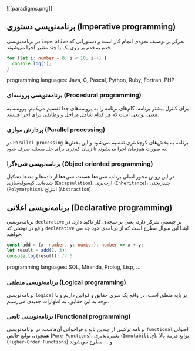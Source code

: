 ![[paradigms.png]]

## برنامه‌نویسی دستوری (Imperative programming)

در برنامه‌نویسی `imperative` تمرکز بر توصیف نحوه‌ی انجام کار است و دستوراتی که قدم به قدم بر روی یک یا چند متغیر اجرا می‌شوند.
```ts
for (let i: number = 0; i < 10; i++) {
  console.log(i);
}
```
programming languages: Java, C, Pascal, Python, Ruby, Fortran, PHP

### برنامه‌نویسی پروسه‌ای (Procedural programming)
برای کنترل بیشتر برنامه، گام‌های برنامه را به پروسه‌های جدا تقسیم می‌کنیم. پروسه به معنی توابعی است که هر کدام شامل مراحل و وظایفی برای اجرا هستند.

### پردازش موازی (Parallel processing)
در `Parallel processing` برنامه به بخش‌های کوچک‌تری تقسیم می‌شود و این بخش‌ها به صورت هم‌زمان اجرا می‌شوند تا زمان کم‌تری برای حل مسئله صرف شود.

### برنامه‌نویسی شیءگرا (Object oriented programming)
در این روش محور اصلی برنامه شیءها هستند، شیءها از داده‌ها و متدها تشکیل شده‌اند.
کپسوله‌سازی (`Encapsulation`)، ارث‌بری (`Inheritance`)، چندریختی (`Polymorphism`)، انتزاع (`Abstraction`)



## برنامه‌نویسی اعلانی (Declarative programming)
برنامه‌نویسی `declarative` بر چیستی تمرکز دارد، یعنی بر نتیجه‌ی کار تاکید دارد. در واقع در نوشتن کد `declarative` ابتدا این سوال مطرح است که از برنامه‌ی خود چه می خواهید.
```ts
const add = (x: number, y: number): number => x + y;
let result = add(2, 3);
console.log(result); // 5
```
programming languages: SQL, Miranda, Prolog, Lisp, ...

### برنامه‌نویسی منطقی (Logical programming)
برنامه‌نویسی `logical` بر پایه منطق است. در واقع یک سری حقایق و قوانین داریم و با توجه به این حقایق، به اظهارات جدیدی می‌رسیم.

### برنامه‌نویسی تابعی (Functional programming)
برنامه ترکیبی از چندین تابع و فراخوانی آن‌هاست. در برنامه‌نویسی `functional` اصولی همچون، توابع خالص (`Pure Functions`)، تغییرناپذیری (`Immutability`)، توابع مرتبه بالا (`Higher-Order Functions`) و ... مطرح می‌شوند